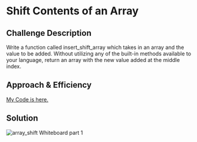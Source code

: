 # Shift Contents of an Array
<!-- Short summary or background information -->

## Challenge Description
Write a function called insert_shift_array which takes in an array and the value to be added. Without utilizing any of the built-in methods available to your language, return an array with the new value added at the middle index.

## Approach & Efficiency
<!-- What approach did you take? Why? What is the Big O space/time for this approach? -->
[My Code is here.](array_shift.py)

## Solution
![array_shift Whiteboard part 1](/assets/array_shift_Whiteboard-1.png)




